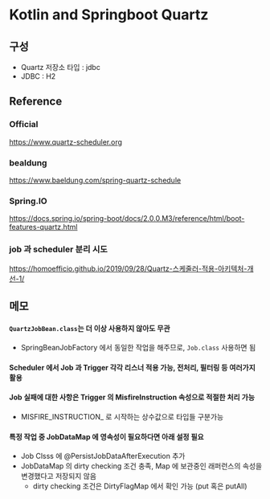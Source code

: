Kotlin and Springboot Quartz  
================

[//]: # (## reference site)

[//]: # (| site     | url                                             |)

[//]: # (|----------|-------------------------------------------------|)

[//]: # (| official | https://www.quartz-scheduler.org                |)

[//]: # (| bealdung | https://www.baeldung.com/spring-quartz-schedule |)

## 구성
- Quartz 저장소 타입 : jdbc
- JDBC : H2

## Reference
### Official 
https://www.quartz-scheduler.org               

### bealdung 
https://www.baeldung.com/spring-quartz-schedule

### Spring.IO
https://docs.spring.io/spring-boot/docs/2.0.0.M3/reference/html/boot-features-quartz.html

### job 과 scheduler 분리 시도
https://homoefficio.github.io/2019/09/28/Quartz-스케줄러-적용-아키텍처-개선-1/

## 메모
#### `QuartzJobBean.class`는 더 이상 사용하지 않아도 무관
- SpringBeanJobFactory 에서 동일한 작업을 해주므로, ```Job.class``` 사용하면 됨
#### Scheduler 에서 Job 과 Trigger 각각 리스너 적용 가능, 전처리, 필터링 등 여러가지 활용
#### Job 실패에 대한 사항은 Trigger 의 MisfireInstruction 속성으로 적절한 처리 가능
- MISFIRE_INSTRUCTION_ 로 시작하는 상수값으로 타입들 구분가능
#### 특정 작업 중 JobDataMap 에 영속성이 필요하다면 아래 설정 필요
- Job Clsss 에 @PersistJobDataAfterExecution 추가
- JobDataMap 의 dirty checking 조건 충족, Map 에 보관중인 래퍼런스의 속성을 변경했다고 저장되지 않음
  - dirty checking 조건은 DirtyFlagMap 에서 확인 가능 (put 혹은 putAll)

[//]: # (Building the project)

[//]: # (====================)

[//]: # ()
[//]: # (Though it should not be needed often to build the entire repository at once because we are usually concerned with a specific module.)

[//]: # ()
[//]: # (But if we want to, we can invoke the below command from the root of the repository if we want to build the entire repository with only Unit Tests enabled:)

[//]: # ()
[//]: # (`mvn clean install -Pdefault-first,default-second,default-heavy`)

[//]: # ()
[//]: # (or if we want to build the entire repository with Integration Tests enabled, we can do:)

[//]: # ()
[//]: # (`mvn clean install -Pintegration-lite-first,integration-lite-second,integration-heavy`)

[//]: # ()
[//]: # (Analogously, for the JDK9 and above projects the commands are:)

[//]: # ()
[//]: # (`mvn clean install -Pdefault-jdk9-and-above`)

[//]: # ()
[//]: # (and)

[//]: # ()
[//]: # (`mvn clean install -Pintegration-jdk9-and-above`)

[//]: # ()
[//]: # (Building a single module)

[//]: # (====================)

[//]: # (To build a specific module, run the command: `mvn clean install` in the module directory.)

[//]: # ()
[//]: # ()
[//]: # (Running a Spring Boot module)

[//]: # (====================)

[//]: # (To run a Spring Boot module, run the command: `mvn spring-boot:run` in the module directory.)

[//]: # ()
[//]: # ()
[//]: # (Working with the IDE)

[//]: # (====================)

[//]: # (This repo contains a large number of modules. )

[//]: # (When you're working with an individual module, there's no need to import all of them &#40;or build all of them&#41; - you can simply import that particular module in either Eclipse or IntelliJ. )

[//]: # ()
[//]: # ()
[//]: # (Running Tests)

[//]: # (=============)

[//]: # (The command `mvn clean install` from within a module will run the unit tests in that module.)

[//]: # (For Spring modules this will also run the `SpringContextTest` if present.)

[//]: # ()
[//]: # (To run the integration tests, use the command:)

[//]: # ()
[//]: # (`mvn clean install -Pintegration-lite-first` or )

[//]: # ()
[//]: # (`mvn clean install -Pintegration-lite-second` or )

[//]: # ()
[//]: # (`mvn clean install -Pintegration-heavy` or)

[//]: # ()
[//]: # (`mvn clean install -Pintegration-jdk9-and-above`)

[//]: # ()
[//]: # (depending on the list where our module exists)
